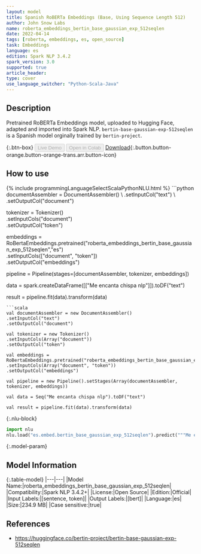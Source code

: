 ```yaml
---
layout: model
title: Spanish RoBERTa Embeddings (Base, Using Sequence Length 512)
author: John Snow Labs
name: roberta_embeddings_bertin_base_gaussian_exp_512seqlen
date: 2022-04-14
tags: [roberta, embeddings, es, open_source]
task: Embeddings
language: es
edition: Spark NLP 3.4.2
spark_version: 3.0
supported: true
article_header:
type: cover
use_language_switcher: "Python-Scala-Java"
---
```


## Description

Pretrained RoBERTa Embeddings model, uploaded to Hugging Face, adapted and imported into Spark NLP. `bertin-base-gaussian-exp-512seqlen` is a Spanish model orginally trained by `bertin-project`.

{:.btn-box}
<button class="button button-orange" disabled>Live Demo</button>
<button class="button button-orange" disabled>Open in Colab</button>
[Download](https://s3.amazonaws.com/auxdata.johnsnowlabs.com/public/models/roberta_embeddings_bertin_base_gaussian_exp_512seqlen_es_3.4.2_3.0_1649945655435.zip){:.button.button-orange.button-orange-trans.arr.button-icon}

## How to use



<div class="tabs-box" markdown="1">
{% include programmingLanguageSelectScalaPythonNLU.html %}
```python
documentAssembler = DocumentAssembler() \
.setInputCol("text") \
.setOutputCol("document")

tokenizer = Tokenizer() \
.setInputCols("document") \
.setOutputCol("token")

embeddings = RoBertaEmbeddings.pretrained("roberta_embeddings_bertin_base_gaussian_exp_512seqlen","es") \
.setInputCols(["document", "token"]) \
.setOutputCol("embeddings")

pipeline = Pipeline(stages=[documentAssembler, tokenizer, embeddings])

data = spark.createDataFrame([["Me encanta chispa nlp"]]).toDF("text")

result = pipeline.fit(data).transform(data)
```
```scala
val documentAssembler = new DocumentAssembler() 
.setInputCol("text") 
.setOutputCol("document")

val tokenizer = new Tokenizer() 
.setInputCols(Array("document"))
.setOutputCol("token")

val embeddings = RoBertaEmbeddings.pretrained("roberta_embeddings_bertin_base_gaussian_exp_512seqlen","es") 
.setInputCols(Array("document", "token")) 
.setOutputCol("embeddings")

val pipeline = new Pipeline().setStages(Array(documentAssembler, tokenizer, embeddings))

val data = Seq("Me encanta chispa nlp").toDF("text")

val result = pipeline.fit(data).transform(data)
```


{:.nlu-block}
```python
import nlu
nlu.load("es.embed.bertin_base_gaussian_exp_512seqlen").predict("""Me encanta chispa nlp""")
```

</div>

{:.model-param}
## Model Information

{:.table-model}
|---|---|
|Model Name:|roberta_embeddings_bertin_base_gaussian_exp_512seqlen|
|Compatibility:|Spark NLP 3.4.2+|
|License:|Open Source|
|Edition:|Official|
|Input Labels:|[sentence, token]|
|Output Labels:|[bert]|
|Language:|es|
|Size:|234.9 MB|
|Case sensitive:|true|

## References

- https://huggingface.co/bertin-project/bertin-base-gaussian-exp-512seqlen